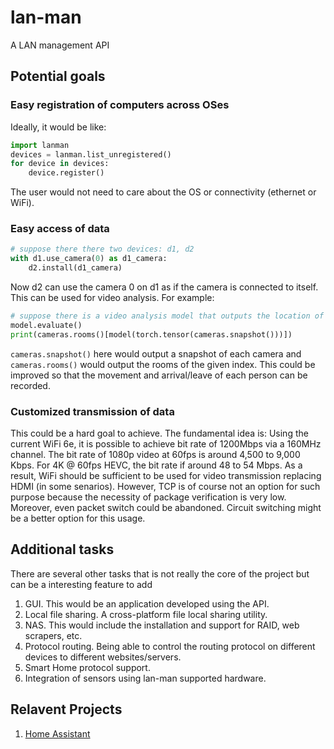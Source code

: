 # lan-man
 A LAN management API

## Potential goals

### Easy registration of computers across OSes

Ideally, it would be like:
```python
import lanman
devices = lanman.list_unregistered()
for device in devices:
    device.register()
```
The user would not need to care about the OS or connectivity (ethernet or WiFi).

### Easy access of data

```python
# suppose there there two devices: d1, d2
with d1.use_camera(0) as d1_camera:
    d2.install(d1_camera)
```
Now d2 can use the camera 0 on d1 as if the camera is connected to itself. This can be used for video analysis. For example:
```python
# suppose there is a video analysis model that outputs the location of people
model.evaluate()
print(cameras.rooms()[model(torch.tensor(cameras.snapshot()))])
```
`cameras.snapshot()` here would output a snapshot of each camera and `cameras.rooms()` would output the rooms of the given index. This could be improved so that the movement and arrival/leave of each person can be recorded.

### Customized transmission of data

This could be a hard goal to achieve. The fundamental idea is: Using the current WiFi 6e, it is possible to achieve bit rate of 1200Mbps via a 160MHz channel. The bit rate of 1080p video at 60fps is around 4,500 to 9,000 Kbps. For 4K @ 60fps HEVC, the bit rate if around 48 to 54 Mbps. As a result, WiFi should be sufficient to be used for video transmission replacing HDMI (in some senarios). However, TCP is of course not an option for such purpose because the necessity of package verification is very low. Moreover, even packet switch could be abandoned. Circuit switching might be a better option for this usage.  


## Additional tasks

There are several other tasks that is not really the core of the project but can be a interesting feature to add

1. GUI. This would be an application developed using the API.
2. Local file sharing. A cross-platform file local sharing utility.
3. NAS. This would include the installation and support for RAID, web scrapers, etc.
4. Protocol routing. Being able to control the routing protocol on different devices to different websites/servers.
5. Smart Home protocol support.
6. Integration of sensors using lan-man supported hardware.

## Relavent Projects

1. [Home Assistant](https://www.home-assistant.io/)